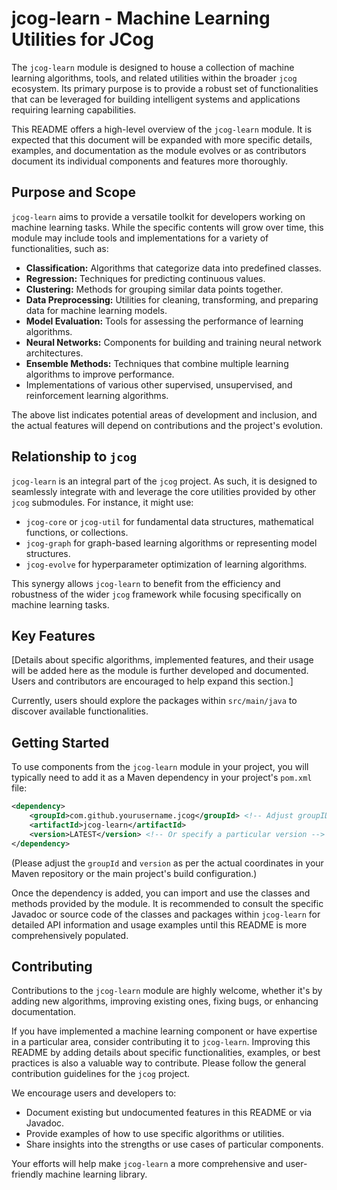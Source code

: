 # jcog-learn - Machine Learning Utilities for JCog

The `jcog-learn` module is designed to house a collection of machine learning algorithms, tools, and related utilities within the broader `jcog` ecosystem. Its primary purpose is to provide a robust set of functionalities that can be leveraged for building intelligent systems and applications requiring learning capabilities.

This README offers a high-level overview of the `jcog-learn` module. It is expected that this document will be expanded with more specific details, examples, and documentation as the module evolves or as contributors document its individual components and features more thoroughly.

## Purpose and Scope

`jcog-learn` aims to provide a versatile toolkit for developers working on machine learning tasks. While the specific contents will grow over time, this module may include tools and implementations for a variety of functionalities, such as:

*   **Classification:** Algorithms that categorize data into predefined classes.
*   **Regression:** Techniques for predicting continuous values.
*   **Clustering:** Methods for grouping similar data points together.
*   **Data Preprocessing:** Utilities for cleaning, transforming, and preparing data for machine learning models.
*   **Model Evaluation:** Tools for assessing the performance of learning algorithms.
*   **Neural Networks:** Components for building and training neural network architectures.
*   **Ensemble Methods:** Techniques that combine multiple learning algorithms to improve performance.
*   Implementations of various other supervised, unsupervised, and reinforcement learning algorithms.

The above list indicates potential areas of development and inclusion, and the actual features will depend on contributions and the project's evolution.

## Relationship to `jcog`

`jcog-learn` is an integral part of the `jcog` project. As such, it is designed to seamlessly integrate with and leverage the core utilities provided by other `jcog` submodules. For instance, it might use:
*   `jcog-core` or `jcog-util` for fundamental data structures, mathematical functions, or collections.
*   `jcog-graph` for graph-based learning algorithms or representing model structures.
*   `jcog-evolve` for hyperparameter optimization of learning algorithms.

This synergy allows `jcog-learn` to benefit from the efficiency and robustness of the wider `jcog` framework while focusing specifically on machine learning tasks.

## Key Features

[Details about specific algorithms, implemented features, and their usage will be added here as the module is further developed and documented. Users and contributors are encouraged to help expand this section.]

Currently, users should explore the packages within `src/main/java` to discover available functionalities.

## Getting Started

To use components from the `jcog-learn` module in your project, you will typically need to add it as a Maven dependency in your project's `pom.xml` file:

```xml
<dependency>
    <groupId>com.github.yourusername.jcog</groupId> <!-- Adjust groupID as per actual deployment -->
    <artifactId>jcog-learn</artifactId>
    <version>LATEST</version> <!-- Or specify a particular version -->
</dependency>
```
(Please adjust the `groupId` and `version` as per the actual coordinates in your Maven repository or the main project's build configuration.)

Once the dependency is added, you can import and use the classes and methods provided by the module. It is recommended to consult the specific Javadoc or source code of the classes and packages within `jcog-learn` for detailed API information and usage examples until this README is more comprehensively populated.

## Contributing

Contributions to the `jcog-learn` module are highly welcome, whether it's by adding new algorithms, improving existing ones, fixing bugs, or enhancing documentation.

If you have implemented a machine learning component or have expertise in a particular area, consider contributing it to `jcog-learn`. Improving this README by adding details about specific functionalities, examples, or best practices is also a valuable way to contribute. Please follow the general contribution guidelines for the `jcog` project.

We encourage users and developers to:
*   Document existing but undocumented features in this README or via Javadoc.
*   Provide examples of how to use specific algorithms or utilities.
*   Share insights into the strengths or use cases of particular components.

Your efforts will help make `jcog-learn` a more comprehensive and user-friendly machine learning library.